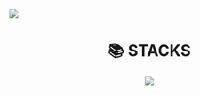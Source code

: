 <img src="https://capsule-render.vercel.app/api?type=slice&color=auto&height=300&section=header&text=진정한%20남자%20김유신&fontSize=90&animation=fadeIn" />

<div align=center><h1>📚 STACKS</h1></div>

<div align=center> 
<a href="https://github.com/YUSHINSHUB/CPP_ALGORITHM" target="_blank"><img src="https://img.shields.io/badge/-FFFFFF?style=for-the-badge&logo=cplusplus&logoColor=white"></a>  
  <br>
</div>
